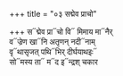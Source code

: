 +++
title = "०३ सद्मेव प्राचो"

+++
स᳓द्मेव प्रा᳓चो वि᳓ मिमाय मा᳓नैर्  
व᳓ज्रेण खा᳓नि अतृणन् नदी᳓नाम्  
वृ᳓थासृजत् पथि᳓भिर् दीर्घयाथइः᳓  
सो᳓मस्य ता᳓ म᳓द इ᳓न्द्रश् चकार